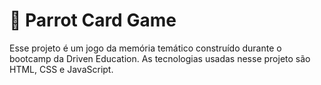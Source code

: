 # 🦜 Parrot Card Game

Esse projeto é um jogo da memória temático construído durante o bootcamp da Driven Education. As tecnologias usadas nesse projeto são HTML, CSS e JavaScript.

